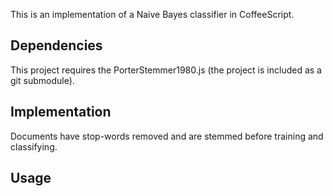 This is an implementation of a Naive Bayes classifier in CoffeeScript.


## Dependencies

This project requires the PorterStemmer1980.js (the project is included as a git submodule). 

## Implementation

Documents have stop-words removed and are stemmed before training and classifying.

## Usage

